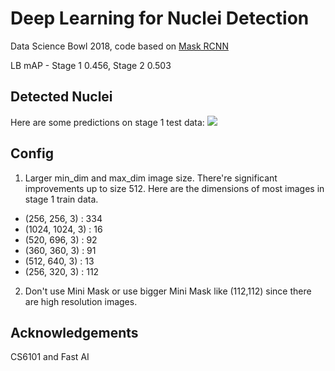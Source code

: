 # Deep Learning for Nuclei Detection
Data Science Bowl 2018, code based on [Mask RCNN](https://github.com/matterport/Mask_RCNN)

LB mAP - Stage 1 0.456, Stage 2 0.503

## Detected Nuclei
Here are some predictions on stage 1 test data:
![](https://i.imgur.com/uxx13ag.png)

## Config
1. Larger min_dim and max_dim image size. There're significant improvements up to size 512. Here are the dimensions of most images in stage 1 train data.
  * (256, 256, 3) : 334
  * (1024, 1024, 3) : 16
  * (520, 696, 3) : 92
  * (360, 360, 3) : 91
  * (512, 640, 3) : 13
  * (256, 320, 3) : 112

2. Don't use Mini Mask or use bigger Mini Mask like (112,112) since there are high resolution images.
## Acknowledgements
CS6101 and Fast AI

